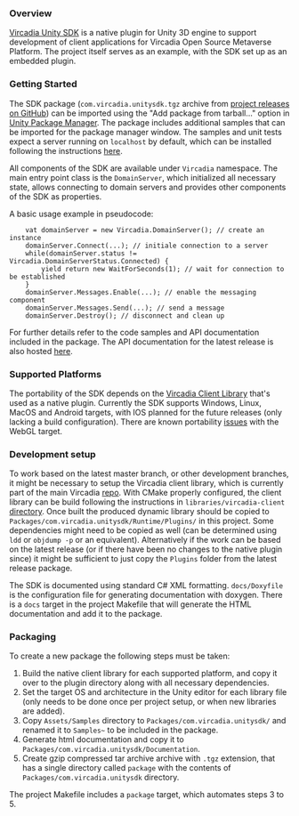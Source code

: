 ### Overview

[Vircadia Unity SDK](https://github.com/vircadia/vircadia-unity-sdk) is a native plugin for Unity 3D engine to support development of client applications for Vircadia Open Source Metaverse Platform. The project itself serves as an example, with the SDK set up as an embedded plugin.

### Getting Started

The SDK package (`com.vircadia.unitysdk.tgz` archive from [project releases on GitHub](https://github.com/vircadia/vircadia-unity-sdk/releases)) can be imported using the "Add package from tarball..." option in [Unity Package Manager](https://docs.unity3d.com/Manual/upm-ui.html). The package includes additional samples that can be imported for the package manager window. The samples and unit tests expect a server running on `localhost` by default, which can be installed following the instructions [here](https://docs.vircadia.com/explore/get-started/install.html).


All components of the SDK are available under `Vircadia` namespace. The main entry point class is the `DomainServer`, which initialized all necessary state, allows connecting to domain servers and provides other components of the SDK as properties.

A basic usage example in pseudocode:
```
    vat domainServer = new Vircadia.DomainServer(); // create an instance
    domainServer.Connect(...); // initiale connection to a server
    while(domainServer.status != Vircadia.DomainServerStatus.Connected) {
        yield return new WaitForSeconds(1); // wait for connection to be established
    }
    domainServer.Messages.Enable(...); // enable the messaging component
    domainServer.Messages.Send(...); // send a message
    domainServer.Destroy(); // disconnect and clean up
```
For further details refer to the code samples and API documentation included in the package. The API documentation for the latest release is also hosted [here]().

### Supported Platforms

The portability of the SDK depends on the [Vircadia Client Library](https://github.com/vircadia/vircadia/tree/unity-sdk/libraries/vircadia-client) that's used as a native plugin. Currently the SDK supports Windows, Linux, MacOS and Android targets, with IOS planned for the future releases (only lacking a build configuration). There are known portability [issues](https://github.com/vircadia/vircadia-unity-sdk/issues/15) with the WebGL target.

### Development setup

To work based on the latest master branch, or other development branches, it might be necessary to setup the Vircadia client library, which is currently part of the main Vircadia [repo](https://github.com/vircadia/vircadia). With CMake properly configured, the client library can be build following the instructions in `libraries/vircadia-client` [directory](https://github.com/vircadia/vircadia/tree/unity-sdk/libraries/vircadia-client). Once built the produced dynamic library should be copied to `Packages/com.vircadia.unitysdk/Runtime/Plugins/` in this project. Some dependencies might need to be copied as well (can be determined using `ldd` or `objdump -p` or an equivalent). Alternatively if the work can be based on the latest release (or if there have been no changes to the native plugin since) it might be sufficient to just copy the `Plugins` folder from the latest release package.


The SDK is documented using standard C# XML formatting. `docs/Doxyfile` is the configuration file for generating documentation with doxygen. There is a `docs` target in the project Makefile that will generate the HTML documentation and add it to the package.

### Packaging

To create a new package the following steps must be taken:
1. Build the native client library for each supported platform, and copy it over to the plugin directory along with all necessary dependencies.
2. Set the target OS and architecture in the Unity editor for each library file (only needs to be done once per project setup, or when new libraries are added).
3. Copy `Assets/Samples` directory to `Packages/com.vircadia.unitysdk/` and renamed it to `Samples~` to be included in the package.
4. Generate html documentation and copy it to `Packages/com.vircadia.unitysdk/Documentation`.
5. Create gzip compressed tar archive archive with `.tgz` extension, that has a single directory called `package` with the contents of `Packages/com.vircadia.unitysdk` directory.

The project Makefile includes a `package` target, which automates steps 3 to 5.
